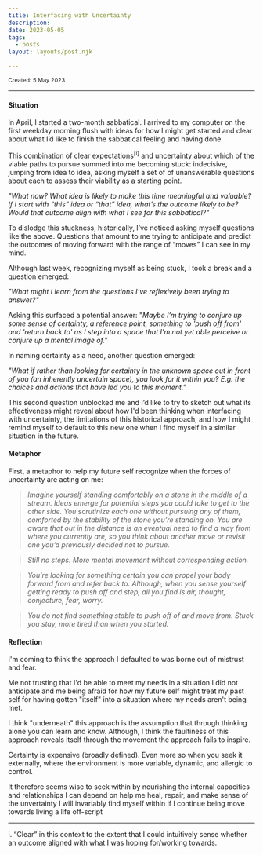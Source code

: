 ```yaml
---
title: Interfacing with Uncertainty
description:
date: 2023-05-05
tags:
  - posts
layout: layouts/post.njk

---
```

<small>Created: 5 May 2023 </small>

---
#### Situation
In April, I started a two-month sabbatical. I arrived to my computer on the first weekday morning flush with ideas for how I might get started and clear about what I’d like to finish the sabbatical feeling and having done. 

This combination of clear expectations<sup>[i]</sup> and uncertainty about which of the viable paths to pursue summed into me becoming stuck: indecisive, jumping from idea to idea, asking myself a set of of unanswerable questions about each to assess their viability as a starting point.

_"What now? What idea is likely to make this time meaningful and valuable?  If I start with “this” idea or “that” idea, what’s the outcome likely to be? Would that outcome align with what I see for this sabbatical?"_ 

To dislodge this stuckness, historically, I’ve noticed asking myself questions like the above. Questions that amount to me trying to anticipate and predict the outcomes of moving forward with the range of “moves” I can see in my mind. 

Although last week, recognizing myself as being stuck, I took a break and a question emerged:

_"What might I learn from the questions I’ve reflexively been trying to answer?"_

Asking this surfaced a potential answer: "_Maybe I’m trying to conjure up some sense of certainty, a reference point, something to 'push off from' and 'return back to' as I step into a space that I'm not yet able perceive or conjure up a mental image of."_

In naming certainty as a need, another question emerged:

_"What if rather than looking for certainty in the unknown space out in front of you (an inherently uncertain space), you look for it within you? E.g. the choices and actions that have led you to this moment."_

This second question unblocked me and I’d like to try to sketch out what its effectiveness might reveal about how I'd been thinking when interfacing with uncertainty, the limitations of this historical approach, and how I might remind myself to default to this new one when I find myself in a similar situation in the future.

#### Metaphor
First, a metaphor to help my future self recognize when the forces of uncertainty are acting on me:

> _Imagine yourself standing comfortably on a stone in the middle of a stream. Ideas emerge for potential steps you could take to get to the other side. You scrutinize each one without pursuing any of them, comforted by the stability of the stone you’re standing on. You are aware that out in the distance is an eventual need to find a way from where you currently are, so you think about another move or revisit one you’d previously decided not to pursue._ 

> _Still no steps. More mental movement without corresponding action._ 

> _You’re looking for something certain you can propel your body forward from and refer back to. Although, when you sense yourself getting ready to push off and step, all you find is air, thought, conjecture, fear, worry._

> _You do not find  something stable to push off of and move from. Stuck you stay, more tired than when you started._

#### Reflection
I'm coming to think the approach I defaulted to was borne out of mistrust and fear. 

Me not trusting that I'd be able to meet my needs in a situation I did not anticipate and me being afraid for how my future self might treat my past self for having gotten "itself" into a situation where my needs aren't being met.

I think "underneath" this approach is the assumption that through thinking alone you can learn and know. Although, I think the faultiness of this approach reveals itself through the movement the approach fails to inspire.

Certainty is expensive (broadly defined). Even more so when you seek it externally, where the environment is more variable, dynamic, and allergic to control.

It therefore seems wise to seek within by nourishing the internal capacities and relationships I can depend on help me heal, repair, and make sense of the unvertainty I will invariably find myself within if I continue being move towards living a life off-script


---
i. “Clear” in this context to the extent that I could intuitively sense whether an outcome aligned with what I was hoping for/working towards.
